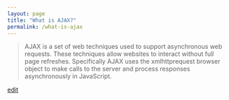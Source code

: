 ```yaml
---
layout: page
title: "What is AJAX?"
permalink: /what-is-ajax
---
```


> AJAX is a set of web techniques used to support asynchronous web requests. These techniques allow websites to interact without full page refreshes. Specifically AJAX uses the xmlhttprequest browser object to make calls to the server and process responses asynchronously in JavaScript.

<p class="edit-term"><a href="https://github.com/and-digital/tech-definitions/blog/master/definitions/web/ajax.md">edit</a></p>
